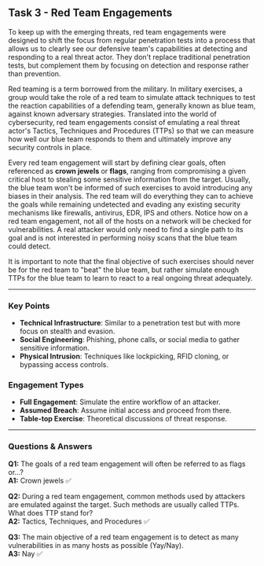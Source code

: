 ## Task 3 - Red Team Engagements  

To keep up with the emerging threats, red team engagements were designed to shift the focus from regular penetration tests into a process that allows us to clearly see our defensive team's capabilities at detecting and responding to a real threat actor. They don't replace traditional penetration tests, but complement them by focusing on detection and response rather than prevention.  

Red teaming is a term borrowed from the military. In military exercises, a group would take the role of a red team to simulate attack techniques to test the reaction capabilities of a defending team, generally known as blue team, against known adversary strategies. Translated into the world of cybersecurity, red team engagements consist of emulating a real threat actor's Tactics, Techniques and Procedures (TTPs) so that we can measure how well our blue team responds to them and ultimately improve any security controls in place.  

Every red team engagement will start by defining clear goals, often referenced as **crown jewels** or **flags**, ranging from compromising a given critical host to stealing some sensitive information from the target. Usually, the blue team won't be informed of such exercises to avoid introducing any biases in their analysis. The red team will do everything they can to achieve the goals while remaining undetected and evading any existing security mechanisms like firewalls, antivirus, EDR, IPS and others. Notice how on a red team engagement, not all of the hosts on a network will be checked for vulnerabilities. A real attacker would only need to find a single path to its goal and is not interested in performing noisy scans that the blue team could detect.  

It is important to note that the final objective of such exercises should never be for the red team to "beat" the blue team, but rather simulate enough TTPs for the blue team to learn to react to a real ongoing threat adequately.  

---

### Key Points
- **Technical Infrastructure**: Similar to a penetration test but with more focus on stealth and evasion.  
- **Social Engineering**: Phishing, phone calls, or social media to gather sensitive information.  
- **Physical Intrusion**: Techniques like lockpicking, RFID cloning, or bypassing access controls.  

### Engagement Types
- **Full Engagement**: Simulate the entire workflow of an attacker.  
- **Assumed Breach**: Assume initial access and proceed from there.  
- **Table-top Exercise**: Theoretical discussions of threat response.  

---

### Questions & Answers
**Q1:** The goals of a red team engagement will often be referred to as flags or...?  
**A1:** Crown jewels ✅  

**Q2:** During a red team engagement, common methods used by attackers are emulated against the target. Such methods are usually called TTPs. What does TTP stand for?  
**A2:** Tactics, Techniques, and Procedures ✅  

**Q3:** The main objective of a red team engagement is to detect as many vulnerabilities in as many hosts as possible (Yay/Nay).  
**A3:** Nay ✅  
